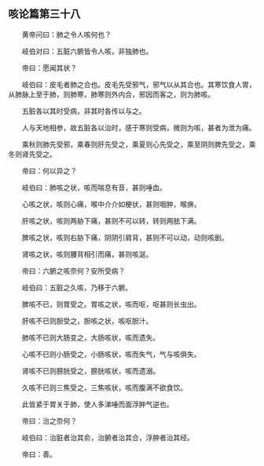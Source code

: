 ## 咳论篇第三十八


&emsp;&emsp;黄帝问曰：肺之令人咳何也？

&emsp;&emsp;岐伯对曰：五脏六腑皆令人咳，非独肺也。

&emsp;&emsp;帝曰：愿闻其状？

&emsp;&emsp;岐伯曰：皮毛者肺之合也。皮毛先受邪气，邪气以从其合也。其寒饮食人胃，从肺脉上至于肺，则肺寒，肺寒则外内合，邪因而客之，则为肺咳。

&emsp;&emsp;五脏各以其时受病，非其时各传以与之。

&emsp;&emsp;人与天地相参，故五脏各以治时，感于寒则受病，微则为咳，甚者为泄为痛。

&emsp;&emsp;乘秋则肺先受邪，乘春则肝先受之，乘夏则心先受之，乘至阴则脾先受之，乘冬则肾先受之。

&emsp;&emsp;帝曰：何以异之？

&emsp;&emsp;岐伯曰：肺咳之状，咳而喘息有音，甚则唾血。

&emsp;&emsp;心咳之状，咳则心痛，喉中介介如梗状，甚则咽肿，喉痹。

&emsp;&emsp;肝咳之状，咳则两胁下痛，甚则不可以转，转则两胠下满。

&emsp;&emsp;脾咳之状，咳则右胁下痛，阴阴引肩背，甚则不可以动，动则咳剧。

&emsp;&emsp;肾咳之状，咳则腰背相引而痛，甚则咳涎。

&emsp;&emsp;帝曰：六腑之咳奈何？安所受病？

&emsp;&emsp;岐伯曰：五脏之久咳，乃移于六腑。

&emsp;&emsp;脾咳不已，则胃受之。胃咳之状，咳而呕，呕甚则长虫出。

&emsp;&emsp;肝咳不已则胆受之，胆咳之状，咳呕胆汁。

&emsp;&emsp;肺咳不已则大肠变之，大肠咳状，咳而遗失。

&emsp;&emsp;心咳不已则小肠受之，小肠咳状，咳而失气，气与咳俱失。

&emsp;&emsp;肾咳不已则膀胱受之，膀胱咳状，咳而遗溺。

&emsp;&emsp;久咳不已则三焦受之，三焦咳状，咳而腹满不欲食饮。

&emsp;&emsp;此皆紧于胃关于肺，使人多涕唾而面浮肿气逆也。

&emsp;&emsp;帝曰：治之奈何？

&emsp;&emsp;岐伯曰：治脏者治其俞，治腑者治其合，浮肿者治其经。

&emsp;&emsp;帝曰：善。

